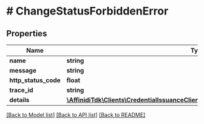 # # ChangeStatusForbiddenError

## Properties

Name | Type | Description | Notes
------------ | ------------- | ------------- | -------------
**name** | **string** |  |
**message** | **string** |  |
**http_status_code** | **float** |  |
**trace_id** | **string** |  |
**details** | [**\AffinidiTdk\Clients\CredentialIssuanceClient\Model\ActionForbiddenErrorDetailsInner[]**](ActionForbiddenErrorDetailsInner.md) |  | [optional]

[[Back to Model list]](../../README.md#models) [[Back to API list]](../../README.md#endpoints) [[Back to README]](../../README.md)
